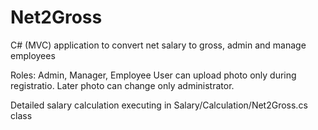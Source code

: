 # Net2Gross
C# (MVC) application to convert net salary to gross, admin and manage employees

Roles: Admin, Manager, Employee
User can upload photo only during registratio. Later photo can change only administrator.

Detailed salary calculation executing in Salary/Calculation/Net2Gross.cs class
